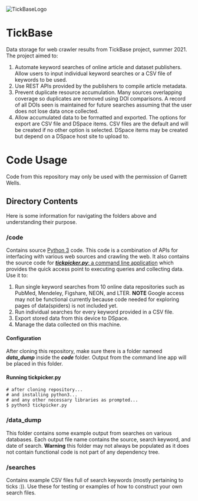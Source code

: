 ![TickBaseLogo](https://tickbase.net/wp-content/uploads/2021/01/TickBase-Logo-Horizontal_white-e1610842190868.png)
# TickBase
Data storage for web crawler results from TickBase project, summer 2021. The project aimed to:
1. Automate keyword searches of online article and dataset publishers. Allow users to input individual keyword searches or a CSV file of keywords to be used.
2. Use REST APIs provided by the publishers to compile article metadata.
3. Prevent duplicate resource accumulation. Many sources overlapping coverage so duplicates are removed using DOI comparisons. A record of all DOIs seen is maintained for future searches assuming that the user does not lose data once collected.
4. Allow accumulated data to be formatted and exported. The options for export are CSV file and DSpace items. CSV files are the default and will be created if no other option is selected. DSpace items may be created but depend on a DSpace host site to upload to.

# Code Usage
Code from this repository may only be used with the permission of Garrett Wells.

## Directory Contents
Here is some information for navigating the folders above and understanding their purpose.

### /code
Contains source [Python 3](https://www.python.org/downloads/) code. This code is a combination of APIs for interfacing with various web sources and crawling the web. It also contains the source code for [_**tickpicker.py**_: a command line application](https://github.com/countryBumpkin/TickBase/blob/main/code/tickpicker.py) which provides the quick access point to executing queries and collecting data. Use it to:
1. Run single keyword searches from 10 online data repositories such as PubMed, Mendeley, Figshare, NEON, and LTER. **NOTE** Google access may not be functional currently because code needed for exploring pages of data(spiders) is not included yet.
2. Run individual searches for every keyword provided in a CSV file.
3. Export stored data from this device to DSpace.
4. Manage the data collected on this machine.

#### Configuration
After cloning this repository, make sure there is a folder nameed _**data_dump**_ inside the _**code**_ folder. Output from the command line app will be placed in this folder.

#### Running tickpicker.py
    # after cloning repository...
    # and installing python3...
    # and any other necessary libraries as prompted...
    $ python3 tickpicker.py

### /data_dump
This folder contains some example output from searches on various databases. Each output file name contains the source, search keyword, and date of search. **Warning** this folder may not always be populated as it does not contain functional code is not part of any dependency tree.

### /searches
Contains example CSV files full of search keywords (mostly pertaining to ticks :)). Use these for testing or examples of how to construct your own search files.
